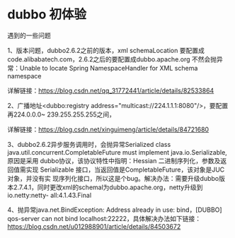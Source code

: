 # dubbo 初体验

遇到的一些问题

1、版本问题，dubbo2.6.2之前的版本，xml schemaLocation 要配置成code.alibabatech.com，2.6.2之后的要配置成dubbo.apache.org
  不然会抛异常：Unable to locate Spring NamespaceHandler for XML schema namespace
  
  详解链接：https://blog.csdn.net/qq_31772441/article/details/82533864

2、广播地址<dubbo:registry address="multicast://224.1.1.1:8080"/>，要配置再224.0.0.0~ 239.255.255.255之间，

  详解链接：https://blog.csdn.net/xinguimeng/article/details/84721680
  
3、dubbo2.6.2异步服务调用时，会抛异常Serialized class java.util.concurrent.CompletableFuture must implement java.io.Serializable,原因是采用       dubbo协议，该协议特性中指明：Hessian 二进制序列化，参数及返回值需实现 Serializable 接口，当返回值是CompletableFuture，该对象是JUC对象，并没有实   现序列化接口，所以这是个bug。解决办法：需要升级dubbo版本2.7.4.1，同时更改xml的schemal为dubbo.apache.org，netty升级到io.netty:netty-       all:4.1.43.Final

4、抛异常java.net.BindException: Address already in use: bind，[DUBBO] qos-server can not bind localhost:22222，具体解决办法如下链接：
  https://blog.csdn.net/u012988901/article/details/84503672
   
